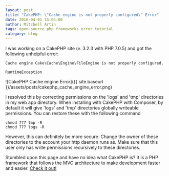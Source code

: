 ```yaml
---
layout: post
title: "CakePHP: \"Cache engine is not properly configured\" Error"
date: 2016-04-01 15:04:00
author: Mitchell Artin
tags: open-source php frameworks error tutorial
category: blog
---
```

I was working on a CakePHP site (v. 3.2.3 with PHP 7.0.5) and got the following unhelpful error:
```
Cache engine Cake\Cache\Engine\FileEngine is not properly configured.

RuntimeException
```

![CakePHP Cache engine Error]({{ site.baseurl }}/assets/posts/cakephp_cache_engine_error.png)

I resolved this by correcting permissions on the 'logs' and 'tmp' directories in my web app directory.  When installing with CakePHP with Composer, by default it will give 'logs' and 'tmp' directories globally writeable permissions.  You can restore these with the following command
```
chmod 777 tmp -R
chmod 777 logs -R
```

However, this can definitely be more secure.  Change the owner of these directories to the account your http daemon runs as.  Make sure that this user only has write permissions recursively to these directories.

Stumbled upon this page and have no idea what CakePHP is?  It is a PHP framework that follows the MVC architecture to make development faster and easier.  [Check it out!](http://cakephp.org)
